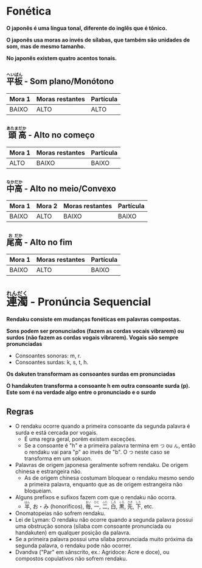 # Fonética

**O japonês é uma língua tonal, diferente do inglês que é tônico.**

**O japonês usa moras ao invés de sílabas, que também são unidades de som, mas de mesmo tamanho.**

**No japonês existem quatro acentos tonais.**

## <ruby>平<rt>へい</rt>板<rt>ばん</rt></ruby> - Som plano/Monótono

| Mora 1 | Moras restantes | Partícula |
| ------ | --------------- | --------- |
| BAIXO  | ALTO            | ALTO      |

## <ruby>頭<rt>あたま</rt>高<rt>だか</rt></ruby> - Alto no começo

| Mora 1 | Moras restantes | Partícula |
| ------ | --------------- | --------- |
| ALTO   | BAIXO           | BAIXO     |

## <ruby>中<rt>なか</rt>高<rt>だか</rt></ruby> - Alto no meio/Convexo

| Mora 1 | Mora 2 | Moras restantes | Partícula |
| ------ | ------ | --------------- | --------- |
| BAIXO  | ALTO   | BAIXO           | BAIXO     |

## <ruby>尾<rt>お</rt>高<rt>だか</rt></ruby> - Alto no fim

| Mora 1 | Moras restantes | Partícula |
| ------ | --------------- | --------- |
| BAIXO  | ALTO            | BAIXO     |

# <ruby>連<rt>れん</rt>濁<rt>だく</rt></ruby> - Pronúncia Sequencial

**Rendaku consiste em mudanças fonéticas em palavras compostas.**

**Sons podem ser pronunciados (fazem as cordas vocais vibrarem) ou surdos (não fazem as cordas vogais vibrarem). Vogais são sempre pronunciadas**

-   Consoantes sonoras: m, r.
-   Consoantes surdas: k, s, t, h.

**Os dakuten transformam as consoantes surdas em pronunciadas**

**O handakuten transforma a consoante h em outra consoante surda (p). Este som é na verdade algo entre o pronunciado e o surdo**

## Regras

-   O rendaku ocorre quando a primeira consoante da segunda palavra é surda e está cercada por vogais.
    -   É uma regra geral, porém existem exceções.
    -   Se a consoante é "h" e a primeira palavra termina em `つ` ou `ん`, então o rendaku vai para "p" ao invés de "b". O `つ` neste caso se transforma em um sokuon.
-   Palavras de origem japonesa geralmente sofrem rendaku. De origem chinesa e estrangeira não.
    -   As de origem chinesa costumam bloquear o rendaku mesmo sendo a primeira palavra, enquanto que as de origem estrangeira não bloqueiam.
-   Alguns prefixos e sufixos fazem com que o rendaku não ocorra.
    -   <ruby>半<rt>はん</rt></ruby>, お・み (honoríficos), <ruby>毎<rt>まい</rt></ruby>, <ruby>一<rt>ひと</rt></ruby>, <ruby>二<rt>ふた</rt></ruby>, <ruby>白<rt>しろ</rt></ruby>, <ruby>黒<rt>くろ</rt></ruby>, <ruby>先<rt>さき</rt></ruby>, <ruby>下<rt>した</rt></ruby>, etc.
-   Onomatopeias não sofrem rendaku.
-   Lei de Lyman: O rendaku não ocorre quando a segunda palavra possui uma obstrução sonora (sílaba com consoante pronunciada ou handakuten) em qualquer posição da palavra.
-   Se a primeira palavra possui uma sílaba pronunciada muito próxima da segunda palavra, o rendaku pode não ocorrer.
-   Dvandva ("Par" em sânscrito, ex.: Agridoce: Acre e doce), ou compostos copulativos não sofrem rendaku.
